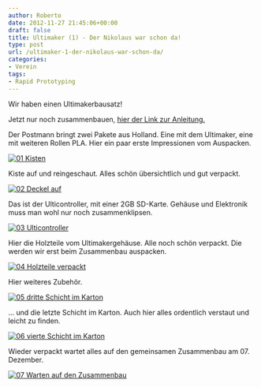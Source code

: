 ```yaml
---
author: Roberto
date: 2012-11-27 21:45:06+00:00
draft: false
title: Ultimaker (1) - Der Nikolaus war schon da!
type: post
url: /ultimaker-1-der-nikolaus-war-schon-da/
categories:
- Verein
tags:
- Rapid Prototyping
---
```


Wir haben einen Ultimakerbausatz!

Jetzt nur noch zusammenbauen, [hier der Link zur Anleitung.](http://wiki.ultimaker.com/Mechanics_build_guide)

Der Postmann bringt zwei Pakete aus Holland. Eine mit dem Ultimaker, eine mit weiteren Rollen PLA. Hier ein paar erste Impressionen vom Auspacken.

[![01 Kisten](/wp-content/uploads/2013/02/01-Kisten-300x200.jpg)
](/wp-content/uploads/2013/02/01-Kisten.jpg)

Kiste auf und reingeschaut. Alles schön übersichtlich und gut verpackt.

[![02 Deckel auf](/wp-content/uploads/2013/02/02-Deckel-auf-300x200.jpg)
](/wp-content/uploads/2013/02/02-Deckel-auf.jpg)

Das ist der Ulticontroller, mit einer 2GB SD-Karte. Gehäuse und Elektronik muss man wohl nur noch zusammenklipsen.

[![03 Ulticontroller](/wp-content/uploads/2013/02/03-Ulticontroller-300x200.jpg)
](/wp-content/uploads/2013/02/03-Ulticontroller.jpg)

Hier die Holzteile vom Ultimakergehäuse. Alle noch schön verpackt. Die werden wir erst beim Zusammenbau auspacken.

[![04 Holzteile verpackt](/wp-content/uploads/2013/02/04-Holzteile-verpackt-300x200.jpg)
](/wp-content/uploads/2013/02/04-Holzteile-verpackt.jpg)

Hier weiteres Zubehör.

[![05 dritte Schicht im Karton](/wp-content/uploads/2013/02/05-dritte-Schicht-im-Karton-300x200.jpg)
](/wp-content/uploads/2013/02/05-dritte-Schicht-im-Karton.jpg)

... und die letzte Schicht im Karton. Auch hier alles ordentlich verstaut und leicht zu finden.

[![06 vierte Schicht im Karton](/wp-content/uploads/2013/02/06-vierte-Schicht-im-Karton-300x200.jpg)
](/wp-content/uploads/2013/02/06-vierte-Schicht-im-Karton.jpg)

Wieder verpackt wartet alles auf den gemeinsamen Zusammenbau am 07. Dezember.

[![07 Warten auf den Zusammenbau](/wp-content/uploads/2013/02/07-Warten-auf-den-Zusammenbau-300x200.jpg)
](/wp-content/uploads/2013/02/07-Warten-auf-den-Zusammenbau.jpg)
